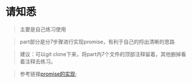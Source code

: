 # 请知悉

> 主要是自己练习使用

> part部分是分7步骤进行实现promise，有利于自己的捋出清晰的思路

> 建议：可以git clone下来，将part内7个文件的顶部注释留着，其他删掉看着注释去练习。

> 参考链接[promise的实现](https://juejin.im/post/5b2f02cd5188252b937548ab);